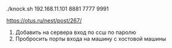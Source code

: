 ./knock.sh 192.168.11.101 8881 7777 9991

https://otus.ru/nest/post/267/

1. Добавить на сервера вход по ссш по паролю
2. Пробросить порты входа на машину с хостовой машины